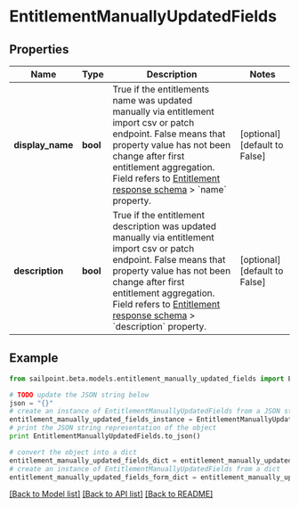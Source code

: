 # EntitlementManuallyUpdatedFields


## Properties

Name | Type | Description | Notes
------------ | ------------- | ------------- | -------------
**display_name** | **bool** | True if the entitlements name was updated manually via entitlement import csv or patch endpoint.  False means that property value has not been change after first entitlement aggregation. Field refers to [Entitlement response schema](https://developer.sailpoint.com/idn/api/beta/get-entitlement) &gt; &#x60;name&#x60; property. | [optional] [default to False]
**description** | **bool** | True if the entitlement description was updated manually via entitlement import csv or patch endpoint.  False means that property value has not been change after first entitlement aggregation. Field refers to [Entitlement response schema](https://developer.sailpoint.com/idn/api/beta/get-entitlement) &gt; &#x60;description&#x60; property. | [optional] [default to False]

## Example

```python
from sailpoint.beta.models.entitlement_manually_updated_fields import EntitlementManuallyUpdatedFields

# TODO update the JSON string below
json = "{}"
# create an instance of EntitlementManuallyUpdatedFields from a JSON string
entitlement_manually_updated_fields_instance = EntitlementManuallyUpdatedFields.from_json(json)
# print the JSON string representation of the object
print EntitlementManuallyUpdatedFields.to_json()

# convert the object into a dict
entitlement_manually_updated_fields_dict = entitlement_manually_updated_fields_instance.to_dict()
# create an instance of EntitlementManuallyUpdatedFields from a dict
entitlement_manually_updated_fields_form_dict = entitlement_manually_updated_fields.from_dict(entitlement_manually_updated_fields_dict)
```
[[Back to Model list]](../README.md#documentation-for-models) [[Back to API list]](../README.md#documentation-for-api-endpoints) [[Back to README]](../README.md)


